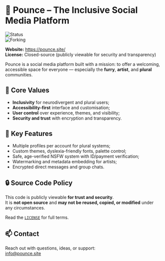 # 🐾 Pounce – The Inclusive Social Media Platform

![Status](https://img.shields.io/badge/In_Development-orange?label=Status)  
![Forking](https://img.shields.io/badge/NO--FORKING-red?label=Forking)

**Website:** https://pounce.site/  
**License:** Closed-source (publicly viewable for security and transparency)

Pounce is a social media platform built with a mission: to offer a welcoming, accessible space for everyone — especially the **furry**, **artist**, and **plural** communities.

## 💜 Core Values
- **Inclusivity** for neurodivergent and plural users;
- **Accessibility-first** interface and customisation;
- **User control** over experience, themes, and visibility;
- **Security and trust** with encryption and transparency.

## 🎨 Key Features
- Multiple profiles per account for plural systems;
- Custom themes, dyslexia-friendly fonts, palette control;
- Safe, age-verified NSFW system with ID/payment verification;
- Watermarking and metadata embedding for artists;
- Encrypted direct messages and group chats.

## 🔒 Source Code Policy
This code is publicly viewable **for trust and security**.  
It is **not open source** and **may not be reused, copied, or modified** under any circumstances.

Read the [`LICENSE`](./LICENSE) for full terms.

## 📫 Contact
Reach out with questions, ideas, or support:  
info@pounce.site
